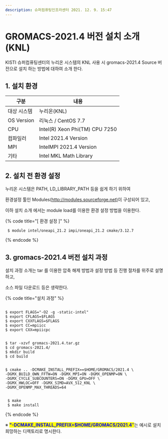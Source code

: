 ```yaml
---
description: 슈퍼컴퓨팅인프라센터 2021. 12. 9. 15:47
---
```


# GROMACS-2021.4 버전 설치 소개 (KNL)

KISTI 슈퍼컴퓨팅센터의 누리온 시스템의 KNL 사용 시  gromacs-2021.4 Source 버전으로 설치 하는 방법에 대하여 소개 한다.

## **1. 설치 환경**

| 구분           | 내용                              |
| ------------ | ------------------------------- |
|  대상 시스템      |  누리온(KNL)                       |
|  OS Version  |  리눅스 / CentOS 7.7               |
|  CPU         |  Intel(R) Xeon Phi(TM) CPU 7250 |
|  컴파일러        |  Intel 2021.4 Version           |
|  MPI         |  IntelMPI 2021.4 Version        |
|  기타          |  Intel MKL Math Library         |

## **2. 설치 전 환경 설정**

&#x20;  누리온 시스템은 PATH, LD\_LIBRARY\_PATH 등을 쉽게 하기 위하여&#x20;

&#x20; 환경설정 툴인 Modules([http://modules.sourceforge.net)](http://modules.sourceforge.net\)/)이 구성되어 있고,

&#x20; 이하 설치 소개 에서는 module load를 이용한 환경 설정 방법을 이용한다.

&#x20;

{% code title="[ 환경 설정 ]" %}
```
 $ module intel/oneapi_21.2 impi/oneapi_21.2 cmake/3.12.7  
```
{% endcode %}

## **3. gromacs-2021.4 버전 설치 과정**

&#x20;설치 과정 소개는 tar 를 이용한 압축 해제 방법과 설정 방법 등 진행 절차를 위주로 설명하고,

&#x20;소스 파일 다운로드 등은 생략한다. &#x20;

{% code title="설치 과정" %}
```

$ export FLAGS="-O2 -g -static-intel"
$ export CFLAGS=$FLAGS 
$ export CXXFLAGS=$FLAGS 
$ export CC=mpiicc 
$ export CXX=mpiicpc


$ tar -xzvf gromacs-2021.4.tar.gz
$ cd gromacs-2021.4/
$ mkdir build
$ cd build


$ cmake .. -DCMAKE_INSTALL_PREFIX==$HOME/GROMACS/2021.4 \
-DGMX_BUILD_OWN_FFTW=ON -DGMX_MPI=ON -DGMX_OPENMP=ON \
-DGMX_CYCLE_SUBCOUNTERS=ON -DGMX_GPU=OFF \
-DGMX_HWLOC=OFF -DGMX_SIMD=AVX_512_KNL \
-DGMX_OPENMP_MAX_THREADS=64


 $ make
 $ make install
```
{% endcode %}



※ <mark style="color:blue;">**"-DCMAKE\_INSTALL\_PREFIX=$HOME/GROMACS/2021.4**</mark><mark style="color:blue;">"</mark>는 예시로 설치 희망하는 디렉토리로 명시한다.
